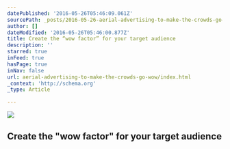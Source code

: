 ```yaml
---
datePublished: '2016-05-26T05:46:09.061Z'
sourcePath: _posts/2016-05-26-aerial-advertising-to-make-the-crowds-go-wow.md
author: []
dateModified: '2016-05-26T05:46:00.877Z'
title: Create the “wow factor” for your target audience
description: ''
starred: true
inFeed: true
hasPage: true
inNav: false
url: aerial-advertising-to-make-the-crowds-go-wow/index.html
_context: 'http://schema.org'
_type: Article

---
```

![](https://the-grid-user-content.s3-us-west-2.amazonaws.com/4111bd20-99ae-4e79-bcba-d1a57fd1ff67.jpg)

## Create the "wow factor" for your target audience